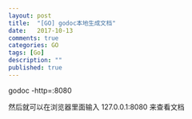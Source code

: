 ```yaml
---
layout: post
title:  "[GO] godoc本地生成文档"
date:   2017-10-13
comments: true
categories: GO
tags: [Go]
description: ""
published: true
---
```


godoc -http=:8080

然后就可以在浏览器里面输入 127.0.0.1:8080 来查看文档
